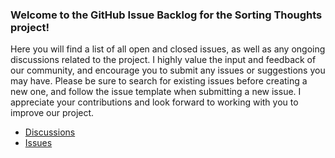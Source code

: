 ### Welcome to the GitHub Issue Backlog for the Sorting Thoughts project! 

Here you will find a list of all open and closed issues, as well as any ongoing discussions related to the project. I highly value the input and feedback of our community, and encourage you to submit any issues or suggestions you may have. Please be sure to search for existing issues before creating a new one, and follow the issue template when submitting a new issue. I appreciate your contributions and look forward to working with you to improve our project.

- [Discussions](https://github.com/sortingthoughts/backlog/discussions)
- [Issues](https://github.com/sortingthoughts/backlog/issues)
